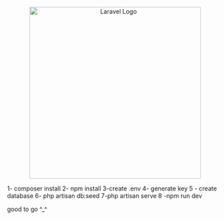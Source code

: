 <p align="center"><a href="https://laravel.com" target="_blank"><img src="https://res.cloudinary.com/practicaldev/image/fetch/s--2gukX3-_--/c_imagga_scale,f_auto,fl_progressive,h_420,q_auto,w_1000/https://dev-to-uploads.s3.amazonaws.com/uploads/articles/15oy9h5ngcmpb8aw0p85.png" width="400" alt="Laravel Logo"></a></p>

1- composer install 
2- npm install 
3-create .env
4- generate key 
5 - create database
6- php artisan db:seed
7-php artisan serve
8 -npm run dev


good to go ^_^

